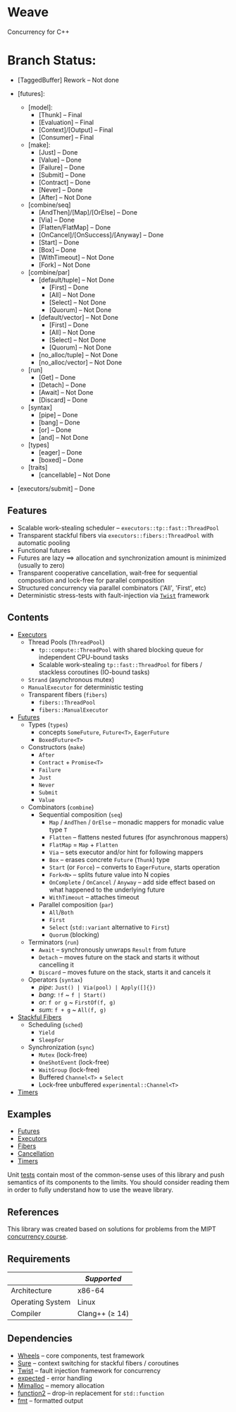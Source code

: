 # Weave
Concurrency for C++

# Branch Status:

 - [TaggedBuffer] Rework – Not done

 - [futures]:
    - [model]:
      - [Thunk] – Final
      - [Evaluation] – Final
      - [Context]/[Output] – Final
      - [Consumer] – Final
    - [make]:
      - [Just] – Done
      - [Value] – Done
      - [Failure] – Done
      - [Submit] – Done
      - [Contract] – Done
      - [Never] – Done
      - [After] – Not Done
    - [combine/seq]
      - [AndThen]/[Map]/[OrElse] – Done
      - [Via] – Done
      - [Flatten/FlatMap] – Done
      - [OnCancel]/[OnSuccess]/[Anyway] – Done
      - [Start] – Done
      - [Box] – Done
      - [WithTimeout] – Not Done
      - [Fork] – Not Done
    - [combine/par]
      - [default/tuple] – Not Done
        - [First] – Done
        - [All] – Not Done
        - [Select] – Not Done
        - [Quorum] – Not Done
      - [default/vector] – Not Done
        - [First] – Done
        - [All] – Not Done
        - [Select] – Not Done
        - [Quorum] – Not Done
      - [no_alloc/tuple] – Not Done
      - [no_alloc/vector] – Not Done
    - [run]
      - [Get] – Done
      - [Detach] – Done
      - [Await] – Not Done
      - [Discard] – Done
    - [syntax]
      - [pipe] – Done
      - [bang] – Done
      - [or] – Done
      - [and] – Not Done
    - [types]
      - [eager] – Done
      - [boxed] – Done
    - [traits]
      - [cancellable] – Not Done

  - [executors/submit] – Done

## Features

- Scalable work-stealing scheduler – `executors::tp::fast::ThreadPool`
- Transparent stackful fibers via `executors::fibers::ThreadPool` with automatic pooling
- Functional futures
- Futures are lazy ⟹ allocation and synchronization amount is minimized (usually to zero)
- Transparent cooperative cancellation, wait-free for sequential composition and lock-free for parallel composition
- Structured concurrency via parallel combinators ('All', 'First', etc)
- Deterministic stress-tests with fault-injection via [`Twist`](https://gitlab.com/Lipovsky/twist) framework

## Contents

- [Executors](weave/executors)
  - Thread Pools (`ThreadPool`)
    - `tp::compute::ThreadPool` with shared blocking queue for independent CPU-bound tasks
    - Scalable work-stealing `tp::fast::ThreadPool` for fibers / stackless coroutines (IO-bound tasks)
  - `Strand` (asynchronous mutex)
  - `ManualExecutor` for deterministic testing
  - Transparent fibers (`fibers`)
    - `fibers::ThreadPool`
    - `fibers::ManualExecutor`
- [Futures](weave/futures)
  - Types (`types`)
    - concepts `SomeFuture`, `Future<T>`, `EagerFuture`
    - `BoxedFuture<T>`
  - Constructors (`make`)
    - `After`
    - `Contract` + `Promise<T>`
    - `Failure`
    - `Just`
    - `Never`
    - `Submit`
    - `Value`
  - Combinators (`combine`)
    - Sequential composition (`seq`)
      - `Map` / `AndThen` / `OrElse` – monadic mappers for monadic value type `T`
      - `Flatten` – flattens nested futures (for asynchronous mappers)
      - `FlatMap` = `Map` + `Flatten`
      - `Via` – sets executor and/or hint for following mappers
      - `Box` – erases concrete `Future` (`Thunk`) type
      - `Start` (or `Force`) – converts to `EagerFuture`, starts operation
      - `Fork<N>` – splits future value into N copies
      - `OnComplete` / `OnCancel` / `Anyway` – add side effect based on what happened to the underlying future
      - `WithTimeout` – attaches timeout
    - Parallel composition (`par`)
      - `All`/`Both`
      - `First`
      - `Select` (`std::variant` alternative to `First`)
      - `Quorum` (blocking)
  - Terminators (`run`)
    - `Await` – synchronously unwraps `Result` from future
    - `Detach` – moves future on the stack and starts it without cancelling it
    - `Discard` – moves future on the stack, starts it and cancels it
  - Operators (`syntax`)
    - _pipe_: `Just() | Via(pool) | Apply([]{})`
    - _bang_: `!f` ~ `f | Start()`
    - _or_: `f or g` ~ `FirstOf(f, g)`
    - _sum_: `f + g` ~ `All(f, g)`
- [Stackful Fibers](weave/fibers)
  - Scheduling (`sched`)
    - `Yield`
    - `SleepFor`
  - Synchronization (`sync`)
    - `Mutex` (lock-free)
    - `OneShotEvent` (lock-free)
    - `WaitGroup` (lock-free)
    - Buffered `Channel<T>` + `Select`
    - Lock-free unbuffered `experimental::Channel<T>`
- [Timers](weave/timers)

## Examples

- [Futures](examples/futures/main.cpp)
- [Executors](examples/executors/main.cpp)
- [Fibers](examples/fibers/main.cpp)
- [Cancellation](examples/cancel/main.cpp)
- [Timers](examples/timers/main.cpp)

Unit [tests](tests) contain most of the common-sense uses of this library and push semantics of its components to the limits. You should consider reading them in order to fully understand how to use the weave library.

## References

This library was created based on solutions for problems from the MIPT [concurrency course](https://gitlab.com/Lipovsky/concurrency-course).

## Requirements

|                  | _Supported_       |
|------------------|-------------------|
| Architecture     | x86-64            |
| Operating System | Linux             |
| Compiler         | Clang++ (≥ 14)    |

## Dependencies

- [Wheels](https://gitlab.com/Lipovsky/wheels) – core components, test framework
- [Sure](https://gitlab.com/Lipovsky/sure) – context switching for stackful fibers / coroutines
- [Twist](https://gitlab.com/Lipovsky/twist) – fault injection framework for concurrency
- [expected](https://github.com/TartanLlama/expected) - error handling
- [Mimalloc](https://github.com/microsoft/mimalloc) – memory allocation
- [function2](https://github.com/Naios/function2.git) – drop-in replacement for `std::function`
- [fmt](https://github.com/fmtlib/fmt.git) – formatted output


